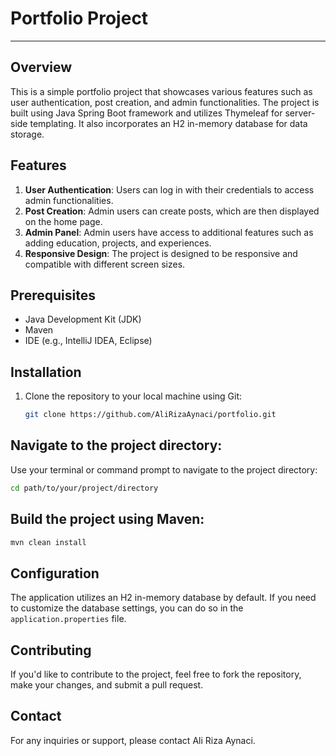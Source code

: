 # Portfolio Project 

---

## Overview
This is a simple portfolio project that showcases various features such as user authentication, post creation, and admin functionalities. The project is built using Java Spring Boot framework and utilizes Thymeleaf for server-side templating. It also incorporates an H2 in-memory database for data storage.

## Features
1. **User Authentication**: Users can log in with their credentials to access admin functionalities.
2. **Post Creation**: Admin users can create posts, which are then displayed on the home page.
3. **Admin Panel**: Admin users have access to additional features such as adding education, projects, and experiences.
4. **Responsive Design**: The project is designed to be responsive and compatible with different screen sizes.

## Prerequisites
- Java Development Kit (JDK)
- Maven
- IDE (e.g., IntelliJ IDEA, Eclipse)

## Installation
1. Clone the repository to your local machine using Git:
   ```bash
   git clone https://github.com/AliRizaAynaci/portfolio.git

## Navigate to the project directory:
Use your terminal or command prompt to navigate to the project directory:
```bash
cd path/to/your/project/directory
```

## Build the project using Maven:

```bash
mvn clean install
```

## Configuration

The application utilizes an H2 in-memory database by default. If you need to customize the database settings, you can do so in the `application.properties` file.

## Contributing

If you'd like to contribute to the project, feel free to fork the repository, make your changes, and submit a pull request.

## Contact

For any inquiries or support, please contact Ali Riza Aynaci.
